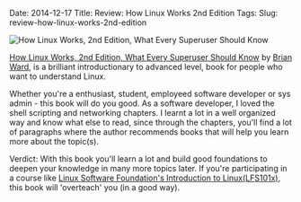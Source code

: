 Date: 2014-12-17
Title: Review: How Linux Works 2nd Edition
Tags:
Slug: review-how-linux-works-2nd-edition


![How Linux Works, 2nd Edition, What Every Superuser Should Know](http://akamaicovers.oreilly.com/images/9781593275679/lrg.jpg "How Linux Works, 2nd Edition, What Every Superuser Should Know")


[How Linux Works, 2nd Edition, What Every Superuser Should Know](http://shop.oreilly.com/product/9781593275679.do) by [Brian Ward](http://www.oreilly.com/pub/au/1403), is a brilliant introductionary to advanced level, book for people who want to understand Linux.

Whether you're a enthusiast, student, employeed software developer or sys admin - this book will do you good. As a software developer, I loved the shell scripting and networking chapters. I learnt a lot in a well organized way and know what else to read, since through the chapters, you'll find a lot of paragraphs where the author recommends books that will help you learn more about the topic(s).

Verdict: With this book you'll learn a lot and build good foundations to deepen your knowledge in many more topics later. If you're participating in a course like [Linux Software Foundation's Introduction to Linux(LFS101x)](https://courses.edx.org/courses/LinuxFoundationX/LFS101x/2T2014/), this book will 'overteach' you (in a good way).
